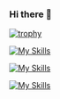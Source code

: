 ### Hi there 👋

[![trophy](https://github-profile-trophy.vercel.app/?username=sos05o&theme=radical)](https://github.com/ryo-ma/github-profile-trophy)

[![My Skills](https://skillicons.dev/icons?i=astro,aws,babel,bash,bootstrap,bun,cs,cpp,css,cypress,dart,django,docker,dynamodb,elixir,firebase,flask,flutter,gatsby)](https://skillicons.dev,gcp,git,go,gradle,graphql,heroku,html,java,js,jest,jquery,laravel,linux,md,materialui,maven,mysql,nextjs,nginx,nodejs,npm,obsidian,php,phpstorm,pnpm,postgres,postman,powershell,prisma,py,react,redux,sass,spring,selenium,svg,tailwind,terraform,ts,ubuntu,vercel,visualstudio,vite,vscode,wasm,webpack,windows,xd,yarn)


[![My Skills](https://skillicons.dev/icons?i=clion,eclipse,idea,pycharm,webstorm)](https://skillicons.dev)

[![My Skills](https://skillicons.dev/icons?i=codepen,discord,figma,gmail,github,stackoverflow,supabase,twitter)](https://skillicons.dev)

<!--
**sos05o/sos05o** is a ✨ _special_ ✨ repository because its `README.md` (this file) appears on your GitHub profile.

Here are some ideas to get you started:

- 🔭 I’m currently working on ...
- 🌱 I’m currently learning ...
- 👯 I’m looking to collaborate on ...
- 🤔 I’m looking for help with ...
- 💬 Ask me about ...
- 📫 How to reach me: ...
- 😄 Pronouns: ...
- ⚡ Fun fact: ...
-->
